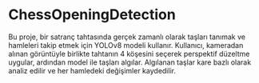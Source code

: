 ﻿# ChessOpeningDetection
 Bu proje, bir satranç tahtasında gerçek zamanlı olarak taşları tanımak ve hamleleri takip etmek için YOLOv8 modeli kullanır. Kullanıcı, kameradan alınan görüntüyle birlikte tahtanın 4 köşesini seçerek perspektif düzeltme uygular, ardından model ile taşları algılar. Algılanan taşlar kare bazlı olarak analiz edilir ve her hamledeki değişimler kaydedilir.
